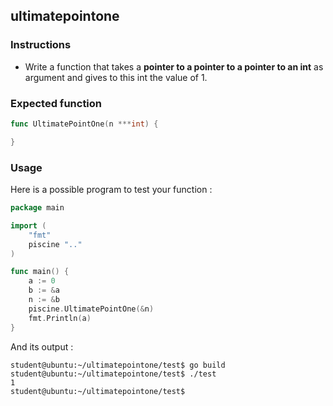 ## ultimatepointone

### Instructions

- Write a function that takes a **pointer to a pointer to a pointer to an int** as argument and gives to this int the value of 1.

### Expected function

```go
func UltimatePointOne(n ***int) {

}
```

### Usage

Here is a possible program to test your function :

```go
package main

import (
	"fmt"
	piscine ".."
)

func main() {
	a := 0
	b := &a
	n := &b
	piscine.UltimatePointOne(&n)
	fmt.Println(a)
}
```

And its output :

```console
student@ubuntu:~/ultimatepointone/test$ go build
student@ubuntu:~/ultimatepointone/test$ ./test
1
student@ubuntu:~/ultimatepointone/test$
```
